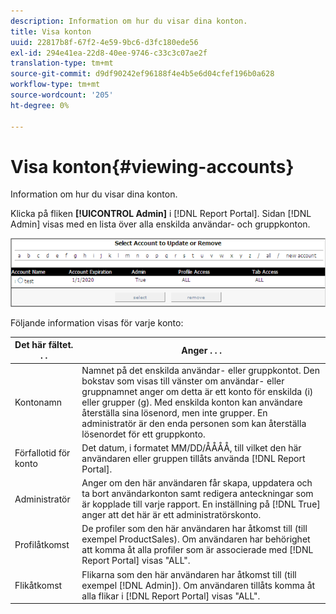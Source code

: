 ```yaml
---
description: Information om hur du visar dina konton.
title: Visa konton
uuid: 22817b8f-67f2-4e59-9bc6-d3fc180ede56
exl-id: 294e41ea-22d8-40ee-9746-c33c3c07ae2f
translation-type: tm+mt
source-git-commit: d9df90242ef96188f4e4b5e6d04cfef196b0a628
workflow-type: tm+mt
source-wordcount: '205'
ht-degree: 0%

---
```


# Visa konton{#viewing-accounts}

Information om hur du visar dina konton.

Klicka på fliken **[!UICONTROL Admin]** i [!DNL Report Portal]. Sidan [!DNL Admin] visas med en lista över alla enskilda användar- och gruppkonton.

![](assets/report_admintag.png)

Följande information visas för varje konto:

| Det här fältet. . . | Anger . . . |
|---|---|
| Kontonamn | Namnet på det enskilda användar- eller gruppkontot. Den bokstav som visas till vänster om användar- eller gruppnamnet anger om detta är ett konto för enskilda (i) eller grupper (g). Med enskilda konton kan användare återställa sina lösenord, men inte grupper. En administratör är den enda personen som kan återställa lösenordet för ett gruppkonto. |
| Förfallotid för konto | Det datum, i formatet MM/DD/ÅÅÅÅ, till vilket den här användaren eller gruppen tillåts använda [!DNL Report Portal]. |
| Administratör | Anger om den här användaren får skapa, uppdatera och ta bort användarkonton samt redigera anteckningar som är kopplade till varje rapport. En inställning på [!DNL True] anger att det här är ett administratörskonto. |
| Profilåtkomst | De profiler som den här användaren har åtkomst till (till exempel ProductSales). Om användaren har behörighet att komma åt alla profiler som är associerade med [!DNL Report Portal] visas &quot;ALL&quot;. |
| Flikåtkomst | Flikarna som den här användaren har åtkomst till (till exempel [!DNL Admin]). Om användaren tillåts komma åt alla flikar i [!DNL Report Portal] visas &quot;ALL&quot;. |
